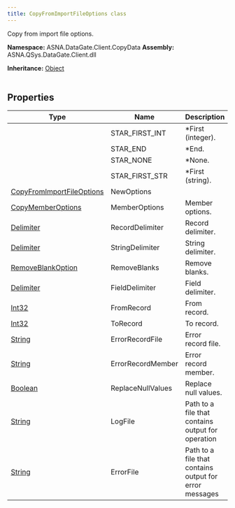 ```yaml
---
title: CopyFromImportFileOptions class
---
```


Copy from import file options.

**Namespace:** ASNA.DataGate.Client.CopyData
**Assembly:** ASNA.QSys.DataGate.Client.dll

**Inheritance:** [Object](https://docs.microsoft.com/en-us/dotnet/api/system.object)
<br>
<br>

## Properties

| Type | Name | Description
| --- | --- | --- 
|  | STAR_FIRST_INT | *First (integer). |
|  | STAR_END | *End. |
|  | STAR_NONE | *None. |
|  | STAR_FIRST_STR | *First (string). |
| [CopyFromImportFileOptions](/reference/data-gate-client/copy-from-import-file-options.html) | NewOptions |  |
| [CopyMemberOptions](/reference/data-gate-client/copy-member-options.html) | MemberOptions | Member options. |
| [Delimiter](/reference/data-gate-client/delimiter.html) | RecordDelimiter | Record delimiter. |
| [Delimiter](/reference/data-gate-client/delimiter.html) | StringDelimiter | String delimiter. |
| [RemoveBlankOption](/reference/data-gate-client/remove-blank-option.html) | RemoveBlanks | Remove blanks. |
| [Delimiter](/reference/data-gate-client/delimiter.html) | FieldDelimiter | Field delimiter. |
| [Int32](https://learn.microsoft.com/en-us/dotnet/csharp/language-reference/builtin-types/integral-numeric-types) | FromRecord | From record. |
| [Int32](https://learn.microsoft.com/en-us/dotnet/csharp/language-reference/builtin-types/integral-numeric-types) | ToRecord | To record. |
| [String](https://learn.microsoft.com/en-us/dotnet/api/system.string?view=net-8.0) | ErrorRecordFile | Error record file. |
| [String](https://learn.microsoft.com/en-us/dotnet/api/system.string?view=net-8.0) | ErrorRecordMember | Error record member. |
| [Boolean](https://docs.microsoft.com/en-us/dotnet/api/system.boolean) | ReplaceNullValues | Replace null values. |
| [String](https://learn.microsoft.com/en-us/dotnet/api/system.string?view=net-8.0) | LogFile | Path to a file that contains output for operation |
| [String](https://learn.microsoft.com/en-us/dotnet/api/system.string?view=net-8.0) | ErrorFile | Path to a file that contains output for error messages |
